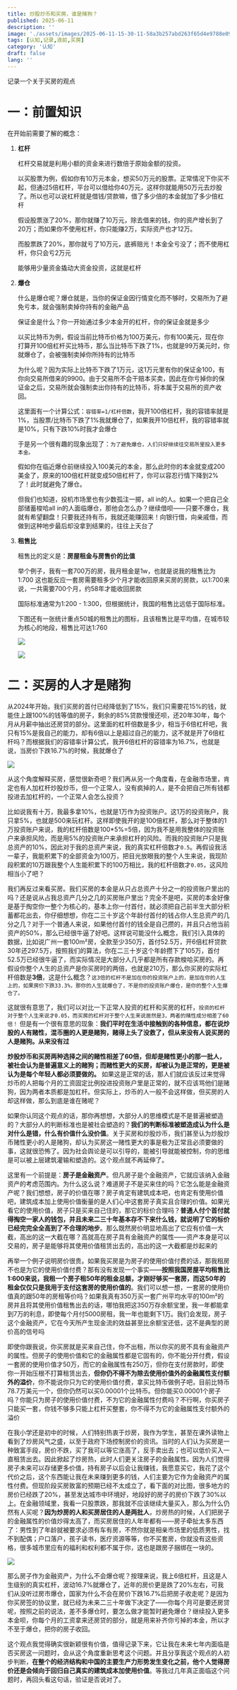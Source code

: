 ```yaml
---
title: 炒股炒币和买房，谁是赌狗？
published: 2025-06-11
description: ''
image: './assets/images/2025-06-11-15-30-11-58a3b257abd263f65d4e9788e09ceb7.png'
tags: [认知,记录,浪前,买房]
category: '认知'
draft: false 
lang: ''
---
```


记录一个关于买房的观点

# 一：前置知识

在开始前需要了解的概念：

1. **杠杆**
   
   杠杆交易就是利用小额的资金来进行数倍于原始金额的投资。
   
   以买股票为例，假如你有10万元本金，想买50万元的股票。正常情况下你买不起，但通过5倍杠杆，平台可以借给你40万元，这样你就能用50万元去炒股了。所以也可以说杠杆就是借钱/贷款嘛，借了多少倍的本金就加了多少倍杠杆
   
   假设股票涨了20%，那你就赚了10万元，除去借来的钱，你的资产增长到了20万；而如果你不使用杠杆，你只能赚2万，实际资产也才12万。
   
   而股票跌了20%，那你就亏了10万元，底裤赔光！本金全亏没了；而不使用杠杆，你只会亏2万元
   
   能够用少量资金撬动大资金投资，这就是杠杆

2. **爆仓**
   
   什么是爆仓呢？爆仓就是，当你的保证金因行情变化而不够时，交易所为了避免亏本，就会强制卖掉你持有的金融产品
   
   保证金是什么？你一开始通过多少本金开的杠杆，你的保证金就是多少
   
   以买比特币为例，假设当前比特币价格为100万美元，你有100美元，现在你打算开100倍杠杆买比特币，那么当比特币下跌了1%，也就是99万美元时，你就爆仓了，会被强制卖掉你所持有的比特币
   
   为什么呢？因为实际上比特币下跌了1万元，这1万元里有你的保证金100，有你向交易所借来的9900。由于交易所不会干赔本买卖，因此在你亏掉你的保证金之后，交易所就会强制卖出你持有的比特币，将本属于交易所的资产收回。
   
   这里面有一个计算公式：`容错率=1/杠杆倍数`，我开100倍杠杆，我的容错率就是1%，当股票/比特币下跌了1%我就爆仓了，如果我开10倍杠杆，我的容错率就是10%，只有下跌10%时我才会爆仓
   
   于是另一个很有趣的现象出现了：`为了避免爆仓，人们只好继续往交易所里投入更多本金。`
   
   假如你在临近爆仓前继续投入100美元的本金，那么此时你的本金就变成200美金了，原来的100倍杠杆就变成50倍杠杆了，你可以容忍行情下降到2%了！此时就避免了爆仓。
   
   但我们也知道，投机市场里也有少数孤注一掷，all in的人。如果一个把自己全部储蓄梭哈all in的人面临爆仓，那他会怎么办？继续借呗——只要不爆仓，我就有希望翻盘！只要我还持有币，我就还能赚回来！向银行借，向亲戚借，而做到这种地步最后却没拿到结果的，往往上天台了

3. **租售比**
   
   租售比的定义是：**房屋租金与房售价的比值**
   
   举个例子，我有一套700万的房，我月租金是1w，也就是说我的租售比为1:700
   这也能反应一套房需要租多少个月才能收回原来买房的房款，以1:700来说，一共需要700个月，约58年才能收回房款
   
   国际标准通常为1:200 - 1:300，但根据统计，我国的租售比远低于国际标准。
   
   下图还有一张统计重点50城的租售比的图标，且该租售比是平均值，在城市较为核心的地段，租售比可达1:760
   
   ![](assets/images/2025-06-11-15-31-40-image.png)
   
   ![](assets/images/2025-06-11-15-30-11-58a3b257abd263f65d4e9788e09ceb7.png)

# 二：买房的人才是赌狗

从2024年开始，我们买房的首付已经降低到了15%，我们只需要花15%的钱，就能住上跟100%的钱等值的房子，剩余的85%贷款慢慢还呗，还20年30年，每个月从月薪中抽出还房贷的部分。这里面的杠杆倍数是多少，相当于6倍杠杆吧，我只有15%是我自己的能力，却有6倍以上是超过自己的能力，这不就是开了6倍杠杆吗？而根据我们的容错率计算公式，我开6倍杠杆的容错率为16.7%，也就是说，当房价下跌16.7%的时候，我就爆仓了

![](assets/images/2025-06-10-19-14-31-image.png)

从这个角度解释买房，感觉很新奇吧？我们再从另一个角度看，在金融市场里，肯定也有人加杠杆炒股炒币，但一个正常人，没有疯掉的人，是不会把自己所有钱都投进去加杠杆的，一个正常人会怎么投资？

比如说我有十万，我最多拿10%，也就是1万作为投资账户。这1万的投资账户，我只拿5%，也就是500来玩杠杆。这样即使我开的是100倍杠杆，那么对于整体的1万投资账户来说，我的杠杆倍数是100*5%=5倍，因为我不是用我整体的投资账户来承担风险，而是用5%的投资账户来承担杠杆的风险。而我的投资账户只是我总资产的10%，因此对于我的总资产来说，我的真实杠杆倍数才`0.5`。再假设我活一辈子，我能积累下的全部资金为100万，把目光放眼我的整个人生来说，我现阶段积累的10万跟我整个人生能积累下的100万相比，我的杠杆倍数才`0.05`，这风险相当小了吧？

我们再反过来看买房。我们买房的本金是从只占总资产十分之一的投资账户里出的吗？还是说从占我总资产几分之几的买房账户里出？完全不是吧，买房的本金好像是基于掏空你一整个为核心的，基本上你一付首付，就必须把自己前半生大部分积蓄都花出去，你仔细想想，你在二三十岁这个年龄付首付的钱占你人生总资产的几分之几？对于一个普通人来说，如果他付首付的钱全是自己攒的，并且只占他当前资产的50%，那么已经很牛逼了好吧。这样说可能没什么概念，我们引入具体的数据，比如说广州一套100m²房，全款至少350万，首付52.5万，开6倍杠杆贷款30年还297.5万，按照我们的算法，你在二三十岁这个年龄攒下了105万，首付52.5万已经很牛逼了，而实际情况是大部分人几乎都是所有存款梭哈买房的。再假设你整个人生的总资产是你买房时的两倍，也就是210万，那么你买房的实际杠杆倍数是**3倍**，这是什么概念？`这3倍的杠杆不是加在你的投资账户上的，是加在你的人生上的，如果房价下跌33.3%，那你的人生就爆仓了，不是你的投资账户爆仓，是你的整个人生爆仓了。`

这就很有意思了，我们可以对比一下正常人投资的杠杆和买房的杠杆，`投资的杠杆对于整个人生来说才0.05，而买房的杠杆对于整个人生来说居然是3，两者的赌性成分相差了60倍！` 但是有一个很有意思的现象：**我们平时在生活中接触到的各种信息，都在说炒股的人有赌性，混币圈的人更是赌狗，赌得上头了没救了，但从来没有人说买房的人是赌狗。从来没有过**

**炒股炒币和买房两种选择之间的赌性相差了60倍，但却是赌性更小的那一批人，被社会认为是普遍意义上的赌狗；而赌性更大的买房，却被认为是正常的，更是被认为是每个年轻人都必须要做的。** 如果这是正常的话，那人们就应该反过来觉得炒币的人把每个月的工资固定比例投进投资账户里是正常的，就不应该骂他们是赌狗，因为两者本质都是加杠杆。但实际上，炒币的人一般不会这样做，但买房的人却这样做，那么到底是谁在赌呢？

如果你认同这个观点的话，那你再想想，大部分人的思维模式是不是普遍被塑造的？大部分人的判断标准也是被社会塑造的？**我们的判断标准被塑造成认为什么是对什么是错，什么有价值什么没价值**。关于买房和炒股炒币，我们甚至认为炒股炒币赌性更小的人是赌狗，却认为买房这一赌性更大的事是极为正常且必须要做的事，这就很恐怖了。因为社会舆论是可以引导的，能被引导就能被控制，你的思维是可以被上层建筑灌输和塑造的。这个观点就不再延伸了。

这里有一个前提是：**房子是金融资产**。但凡房子是个金融资产，它就应该纳入金融资产的考虑范围内。为什么这么说？难道房子不是买来住的吗？它怎么能是金融资产呢？我们想想，房子的价值在哪？房子肯定有建筑成本吧，也肯定有使用价值吧，建筑成本加上使用价值衡量的是人们心中这套房子真实且合理的价值。如果光看它的使用价值，房子只是买来自己住的，那它的标价合理吗？**普通人付个首付就得掏空一家人的钱包，并且未来二三十年基本存不下来什么钱，就说明了它的标价已经完完全全高到了不合理的地步**。那么既然房价明显地高出了它应有价值一大截，高出的这一大截在哪？高就高在房子具有金融资产的属性——资产本身是可以交易的，房子是能够将其使用价值租赁出去的，高出的这一大截都是炒起来的

再举一个例子说明房价很贵。如果我买房是为房子的使用价值付费的话，那我租房不也是为它的使用价值付费？那有没有发现一个事实——**按照我国房屋平均租售比1:600来说，我租一个房子租50年的租金总额，才刚好够买一套房，而这50年的租金仅仅只是我用于支付这套房的使用价值的**。我们可以想一想，一套房的使用价值真的跟50年的房租等价吗？如果我真有350万买一套广州平均水平的100m²的房并且将其使用价值租售出去的话，哪怕我把这350万存余额宝里，我一年都能拿到7万的利息，即使每个月付5000房租，我一年也能剩下1万。我们会发现，房子这个金融资产，它在今天所产生现金流的效益甚至比余额宝还低，这不是典型的房价高的信号吗

即使你跟我说，你买房就是买来自己住，你不出租，所以你买的房不具有金融资产的属性。但房子的使用价值和它的金融属性都是它固有的，你不能分开付费，假设一套房的使用价值才50万，而它的金融属性有250万，但你在支付房款时，即使你一开始压根不打算租赁出去，**但你仍不得不为除去使用价值外的金融属性支付额外的溢价**，你不能说你只为它的使用价值付费，拿买比特币做例子吧，目前比特币78.7万美元一个，但你仍然可以买0.00001个比特币。但你能买0.00001个房子吗？你能只为房子的使用价值付费，不为它的金融属性付费吗？不行啊，你买房子只能买一套，你钱不够多只能上杠杆买整套，你不得不为它的金融属性支付额外的溢价

在我小学还是初中的时候，人们特别热衷于炒房，我作为学生，甚至在课外读物上看到了炒房风气之盛，以至于政府下场控制房价的资讯。当时的人们认为买房是一种致富手段，房价不跌，买了我可以等它涨高了，反手卖出去；也可以低价买入一直租赁出去。因此掀起了炒房热，此时人们更关注房子的金融属性。因为人们觉得房子未来可以存储更多价值，持有房子以后会让我赚钱，我愿意买它，我花了这个代价之后，这个东西能让我在未来赚到更多的钱，人们主要为它作为金融资产的属性付费。但现阶段买房致富的预期已经不太成立了，看下面的对比图，很多地方的房价已经跌了20%，甚至发达城市中环境好，地段好的房子的房价下跌了30%以上。在金融领域里，我看一只股票跌，那我就不应该继续大量买入，那么为什么仍然有人买呢？**因为炒房的人和买房居住的人是两批人**，炒房热的时候，人们把房子的金融属性的价值炒得太高了，而买房居住的人年年都有——房子牵扯太多东西了：男性到了年龄就被要求必须有车有房，不然你就是相亲市场里的低质男性，找不到配偶；户口落户，孩子读书，医疗资源等等，你不买套房，你就没有这些资格，很多城市里应有的福利和权利都不属于你，这也是跟房子捆绑在一块的。

![](assets/images/2025-06-11-16-46-51-339312b6d392e50377258a745496853.jpg)

那么房子作为金融资产，为什么不会爆仓呢？按理来说，我上6倍杠杆，且这是人生级别的真实杠杆，波动16.7%就爆仓了，近年的房价更是跌了20%左右，可我们从没听过房市爆仓，国家为什么不会在房价下跌16.7%后把房子收走呢？是因为你买房签的协议里，就已经为未来二三十年做下决定了——你每个月可是要还房贷呢，按照之前的说法，差不多爆仓时，要怎么做才能暂时避免爆仓？继续投入更多本金呗，你每个月的工资拿来还房贷的部分，就是用来补齐你亏掉的本金，所以才不至于爆仓，把你的房子收回。

这个观点我觉得确实很新颖很有价值，值得记录下来，它让我在未来七年内面临是否买房这一问题时，会从这个角度重新思考这个问题。并且分享我这个观点的人初步判断，**在整个的经济结构和中国的主要生产力形势发生变化之前，他个人觉得房价还是会倾向于回归自己真实的建筑成本加使用价值**。等我过几年真正面临这个问题时，再回头看这句话，验证是否说对了。
